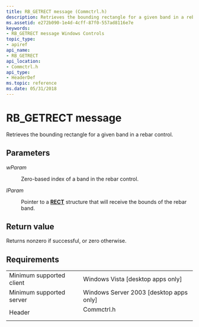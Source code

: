 ```yaml
---
title: RB_GETRECT message (Commctrl.h)
description: Retrieves the bounding rectangle for a given band in a rebar control.
ms.assetid: e272b090-1e4d-4cff-87f0-557ad8116e7e
keywords:
- RB_GETRECT message Windows Controls
topic_type:
- apiref
api_name:
- RB_GETRECT
api_location:
- Commctrl.h
api_type:
- HeaderDef
ms.topic: reference
ms.date: 05/31/2018
---
```


# RB\_GETRECT message

Retrieves the bounding rectangle for a given band in a rebar control.

## Parameters

<dl> <dt>

*wParam* 
</dt> <dd>

Zero-based index of a band in the rebar control.

</dd> <dt>

*lParam* 
</dt> <dd>

Pointer to a [**RECT**](/previous-versions//dd162897(v=vs.85)) structure that will receive the bounds of the rebar band.

</dd> </dl>

## Return value

Returns nonzero if successful, or zero otherwise.

## Requirements



|                                     |                                                                                       |
|-------------------------------------|---------------------------------------------------------------------------------------|
| Minimum supported client<br/> | Windows Vista \[desktop apps only\]<br/>                                        |
| Minimum supported server<br/> | Windows Server 2003 \[desktop apps only\]<br/>                                  |
| Header<br/>                   | <dl> <dt>Commctrl.h</dt> </dl> |



 

